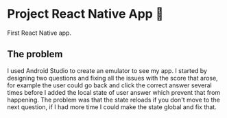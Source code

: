 # Project React Native App 📱

First React Native app.

## The problem

I used Android Studio to create an emulator to see my app. I started by designing two questions and fixing all the issues with the score that arose, for example the user could go back and click the correct answer several times before I added the local state of user answer which prevent that from happening. The problem was that the state reloads if you don't move to the next question, if I had more time I could make the state global and fix that.


